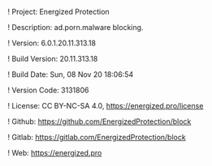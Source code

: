 ! Project: Energized Protection

! Description: ad.porn.malware blocking.

! Version: 6.0.1.20.11.313.18

! Build Version: 20.11.313.18

! Build Date: Sun, 08 Nov 20 18:06:54

! Version Code: 3131806

! License: CC BY-NC-SA 4.0, https://energized.pro/license

! Github: https://github.com/EnergizedProtection/block

! Gitlab: https://gitlab.com/EnergizedProtection/block


! Web: https://energized.pro
